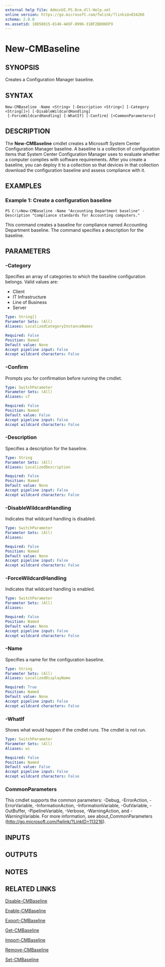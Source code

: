 ```yaml
---
external help file: AdminUI.PS.Dcm.dll-Help.xml
online version: https://go.microsoft.com/fwlink/?linkid=834266
schema: 2.0.0
ms.assetid: 10D58015-8146-4A5F-8996-31BF2BD06DF9
---
```


# New-CMBaseline

## SYNOPSIS
Creates a Configuration Manager baseline.

## SYNTAX

```
New-CMBaseline -Name <String> [-Description <String>] [-Category <String[]>] [-DisableWildcardHandling]
 [-ForceWildcardHandling] [-WhatIf] [-Confirm] [<CommonParameters>]
```

## DESCRIPTION
The **New-CMBaseline** cmdlet creates a Microsoft System Center Configuration Manager baseline.
A baseline is a collection of configuration items that System Center Configuration Manager uses to evaluate whether a computer complies with software requirements.
After you create a baseline, you can deploy it to a collection so that devices in that collection download the configuration baseline and assess compliance with it.

## EXAMPLES

### Example 1: Create a configuration baseline
```
PS C:\>New-CMBaseline -Name "Accounting Department baseline" -Description "Compliance standards for Accounting computers."
```

This command creates a baseline for compliance named Accounting Department baseline.
The command specifies a description for the baseline.

## PARAMETERS

### -Category
Specifies an array of categories to which the baseline configuration belongs.
Valid values are: 

- Client
- IT Infrastructure
- Line of Business
- Server

```yaml
Type: String[]
Parameter Sets: (All)
Aliases: LocalizedCategoryInstanceNames

Required: False
Position: Named
Default value: None
Accept pipeline input: False
Accept wildcard characters: False
```

### -Confirm
Prompts you for confirmation before running the cmdlet.

```yaml
Type: SwitchParameter
Parameter Sets: (All)
Aliases: cf

Required: False
Position: Named
Default value: False
Accept pipeline input: False
Accept wildcard characters: False
```

### -Description
Specifies a description for the baseline.

```yaml
Type: String
Parameter Sets: (All)
Aliases: LocalizedDescription

Required: False
Position: Named
Default value: None
Accept pipeline input: False
Accept wildcard characters: False
```

### -DisableWildcardHandling
Indicates that wildcard handling is disabled.

```yaml
Type: SwitchParameter
Parameter Sets: (All)
Aliases: 

Required: False
Position: Named
Default value: None
Accept pipeline input: False
Accept wildcard characters: False
```

### -ForceWildcardHandling
Indicates that wildcard handling is enabled.

```yaml
Type: SwitchParameter
Parameter Sets: (All)
Aliases: 

Required: False
Position: Named
Default value: None
Accept pipeline input: False
Accept wildcard characters: False
```

### -Name
Specifies a name for the configuration baseline.

```yaml
Type: String
Parameter Sets: (All)
Aliases: LocalizedDisplayName

Required: True
Position: Named
Default value: None
Accept pipeline input: False
Accept wildcard characters: False
```

### -WhatIf
Shows what would happen if the cmdlet runs.
The cmdlet is not run.

```yaml
Type: SwitchParameter
Parameter Sets: (All)
Aliases: wi

Required: False
Position: Named
Default value: False
Accept pipeline input: False
Accept wildcard characters: False
```

### CommonParameters
This cmdlet supports the common parameters: -Debug, -ErrorAction, -ErrorVariable, -InformationAction, -InformationVariable, -OutVariable, -OutBuffer, -PipelineVariable, -Verbose, -WarningAction, and -WarningVariable. For more information, see about_CommonParameters (http://go.microsoft.com/fwlink/?LinkID=113216).

## INPUTS

## OUTPUTS

## NOTES

## RELATED LINKS

[Disable-CMBaseline](./Disable-CMBaseline.md)

[Enable-CMBaseline](./Enable-CMBaseline.md)

[Export-CMBaseline](./Export-CMBaseline.md)

[Get-CMBaseline](./Get-CMBaseline.md)

[Import-CMBaseline](./Import-CMBaseline.md)

[Remove-CMBaseline](./Remove-CMBaseline.md)

[Set-CMBaseline](./Set-CMBaseline.md)



